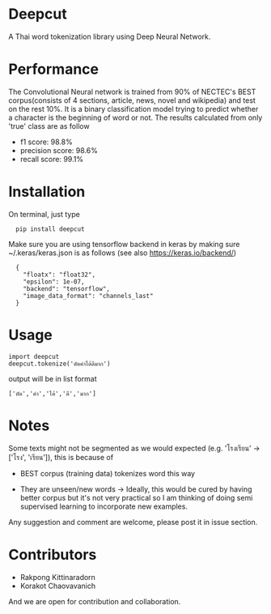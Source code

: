 # Deepcut
A Thai word tokenization library using Deep Neural Network.

# Performance

The Convolutional Neural network is trained from 90% of NECTEC's BEST corpus(consists of 4 sections, article, news, novel and wikipedia) and test on the rest 10%. It is a binary classification model trying to predict whether a character is the beginning of word or not. The results calculated from only 'true' class are as follow

* f1 score:  98.8%
* precision score:  98.6%
* recall score:  99.1%

# Installation

On terminal, just type
```
  pip install deepcut
```  
Make sure you are using tensorflow backend in keras by making sure ~/.keras/keras.json is as follows (see also https://keras.io/backend/)
```  
  {
    "floatx": "float32",
    "epsilon": 1e-07,
    "backend": "tensorflow",
    "image_data_format": "channels_last"
  }
```

# Usage

```
import deepcut
deepcut.tokenize('ตัดคำได้ดีมาก')
```

output will be in list format

```
['ตัด','คำ','ได้','ดี','มาก']
```

# Notes

Some texts might not be segmented as we would expected (e.g. 'โรงเรียน' -> ['โรง', 'เรียน']), this is because of

* BEST corpus (training data) tokenizes word this way 

* They are unseen/new words -> Ideally, this would be cured by having better corpus but it's not very practical so I am thinking of doing semi supervised learning to incorporate new examples.

Any suggestion and comment are welcome, please post it in issue section.

# Contributors

* Rakpong Kittinaradorn
* Korakot Chaovavanich

And we are open for contribution and collaboration.
